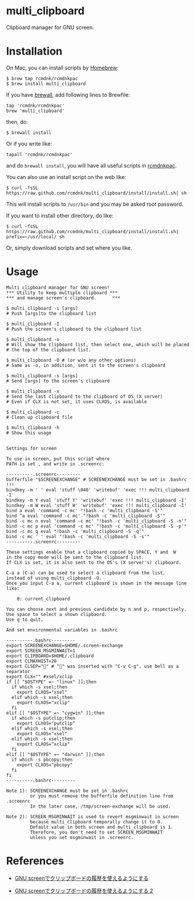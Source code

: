 multi_clipboard
================

Clipboard manager for GNU screen.

# Installation

On Mac, you can install scripts by [Homebrew](https://github.com/mxcl/homebrew):

    $ brew tap rcmdnk/rcmdnkpac
    $ brew install multi_clipboard

If you have [brewall](https://github.com/rcmdnk/homebrew-brewall), add following lines to Brewfile:

    tap 'rcmdnk/rcmdnkpac'
    brew 'multi_clipboard'

then, do:

    $ brewall install

Or if you write like:

    tapall 'rcmdnk/rcmdnkpac'

and do `brewall install`, you will have all useful scripts in
[rcmdnkpac](https://github.com/rcmdnk/homebrew-rcmdnkpac).

You can also use an install script on the web like:

    $ curl -fsSL https://raw.github.com/rcmdnk/multi_clipboard/install/install.sh| sh

This will install scripts to `/usr/bin`
and you may be asked root password.

If you want to install other directory, do like:

    $ curl -fsSL https://raw.github.com/rcmdnk/multi_clipboard/install/install.sh|  prefix=~/usr/local/ sh

Or, simply download scripts and set where you like.

# Usage

    Multi clipboard manager for GNU screen!
    *** Utility to keep multiple clipboard ***
    *** and manage screen's clipboard.      ***
    
    $ multi_clipboard -i [args]
    # Push [args]to the clipboard list
    
    $ multi_clipboard -I
    # Push the screen's clipboard to the clipboard list
    
    $ multi_clipboard -o
    # Will show the clipboard list, then select one, which will be placed
    # the top of the clipboard list.
    
    $ multi_clipboard -O # (or w/o any other options)
    # Same as -o, in addition, sent it to the screen's clipboard
    
    $ multi_clipboard -s [args]
    # Send [args] to the screen's clipboard
    
    $ multi_clipboard -x
    # Send the last clipboard to the clipboard of OS (X server)
    # Even if CLX is not set, it uses CLXOS, is available
    
    $ multi_clipboard -c
    # Clean up clipboard file
    
    $ multi_clipboard -h
    # Show this usage
    
    
    Settings for screen
    
    To use in screen, put this script where
    PATH is set , and write in .screenrc:
    
    ----------.screenrc---------
    bufferfile "$SCREENEXCHANGE" # SCREENEXCHANGE must be set in .bashrc !!!
    bindkey -m ' ' eval 'stuff \040' 'writebuf' 'exec !!! multi_clipboard -I'
    bindkey -m Y eval 'stuff Y' 'writebuf' 'exec !!! multi_clipboard -I'
    bindkey -m W eval 'stuff W' 'writebuf' 'exec !!! multi_clipboard -I'
    bind a eval 'command -c mc' "!bash -c 'multi_clipboard -S'"
    bind ^a eval 'command -c mc' "!bash -c 'multi_clipboard -S'"
    bind -c mc n eval 'command -c mc' "!bash -c 'multi_clipboard -S -n'"
    bind -c mc p eval 'command -c mc' "!bash -c 'multi_clipboard -S -p'"
    bind -c mc q eval "!bash -c 'multi_clipboard -S -q'"
    bind -c mc ' ' eval "!bash -c 'multi_clipboard -S -s'"
    ----------.screenrc---------

    These settings enable that a clipboard copied by SPACE, Y and  W
    in the copy mode will be sent to the clipboard list.
    If CLX is set, it is also sent to the OS's (X server's) clipboard.

    C-a a (C-a) can be used to select a clipboard from the list,
    instead of using multi_clipboard -O.
    Once you input C-a a, current clipboard is shown in the message line like:

        0: current_clipboard

    You can choose next and previous candidate by n and p, respectively.
    Use space to select a shown clipbaord.
    Use q to quit.

    And set environmental variables in .bashrc

    ----------.bashrc---------
    export SCREENEXCHANGE=$HOME/.screen-exchange
    export SCREEN_MSGMINWAIT=1
    export CLIPBOARD=$HOME/.clipboard
    export CLMAXHIST=20
    export CLSEP="" # "" was inserted with "C-v C-g", use bell as a separator
    export CLX="" #xsel/xclip
    if [[ "$OSTYPE" =~ "linux" ]];then
      if which -s xsel;then
        export CLXOS="xsel"
      elif which -s xsel;then
        export CLXOS="xclip"
      fi
    elif [[ "$OSTYPE" =~ "cygwin" ]];then
      if which -s putclip;then
        export CLXOS="putclip"
      elif which -s xsel;then
        export CLXOS="xsel"
      elif which -s xsel;then
        export CLXOS="xclip"
      fi
    elif [[ "$OSTYPE" =~ "darwin" ]];then
      if which -s pbcopy;then
        export CLXOS="pbcopy"
      fi
    fi
    ----------.bashrc---------

    Note 1): SCREENEXCHANGE must be set in .bashrc
             or you must remove the bufferfile definition line from .screenrc
             In the later case, /tmp/screen-exchange will be used.

    Note 2): SCREEN_MSGMINWAIT is used to revert msgminwait in screen
             because multi_clipboard temporally change it to 0.
             Default value in both screen and multi_clipboard is 1.
             Therefore, you don't need to set SCREEN_MSGMINWAIT
             unless you set msgminwait in .screenrc.

# References

* [GNU screenでクリップボードの履歴を使えるようにする](http://rcmdnk.github.io/blog/2013/03/24/screen-bash/)

* [GNU screenでクリップボードの履歴を使えるようにする 2](http://rcmdnk.github.io/blog/2013/12/04/computer-screen/)
